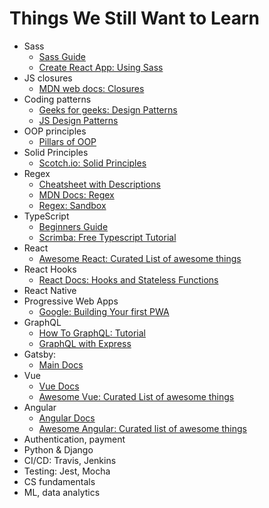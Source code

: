 # Things We Still Want to Learn

- Sass
  - [Sass Guide](https://sass-lang.com/guide)
  - [Create React App: Using Sass](https://facebook.github.io/create-react-app/docs/adding-a-sass-stylesheet)
- JS closures
  - [MDN web docs: Closures](https://developer.mozilla.org/en-US/docs/Web/JavaScript/Closures)
- Coding patterns
  - [Geeks for geeks: Design Patterns](https://www.geeksforgeeks.org/software-design-patterns/)
  - [JS Design Patterns](https://medium.com/beginners-guide-to-mobile-web-development/javascript-design-patterns-25f0faaaa15)
- OOP principles
  - [Pillars of OOP](https://medium.freecodecamp.org/object-oriented-programming-concepts-21bb035f7260)
- Solid Principles
  - [Scotch.io: Solid Principles](https://scotch.io/bar-talk/s-o-l-i-d-the-first-five-principles-of-object-oriented-design)
- Regex
  - [Cheatsheet with Descriptions](https://medium.com/factory-mind/regex-tutorial-a-simple-cheatsheet-by-examples-649dc1c3f285)
  - [MDN Docs: Regex](https://developer.mozilla.org/en-US/docs/Web/JavaScript/Guide/Regular_Expressions)
  - [Regex: Sandbox](https://regexr.com/)
- TypeScript
  - [Beginners Guide](https://www.typescriptlang.org/docs/handbook/typescript-in-5-minutes.html)
  - [Scrimba: Free Typescript Tutorial](https://scrimba.com/g/gintrototypescript)
- React
  - [Awesome React: Curated List of awesome things](https://github.com/enaqx/awesome-react#react-general-tutorials)
- React Hooks
  - [React Docs: Hooks and Stateless Functions](https://reactjs.org/docs/hooks-state.html#hooks-and-function-components)
- React Native
- Progressive Web Apps
  - [Google: Building Your first PWA](https://codelabs.developers.google.com/codelabs/your-first-pwapp/#0)
- GraphQL
  - [How To GraphQL: Tutorial](https://www.howtographql.com/)
  - [GraphQL with Express](https://graphql.org/graphql-js/running-an-express-graphql-server/)
- Gatsby:
  - [Main Docs](https://www.gatsbyjs.org/)
- Vue
  - [Vue Docs](https://vuejs.org/)
  - [Awesome Vue: Curated List of awesome things](https://github.com/vuejs/awesome-vue)
- Angular
  - [Angular Docs](https://angular.io/docs)
  - [Awesome Angular: Curated list of awesome things](https://github.com/PatrickJS/awesome-angular)
- Authentication, payment
- Python & Django
- CI/CD: Travis, Jenkins
- Testing: Jest, Mocha
- CS fundamentals
- ML, data analytics
